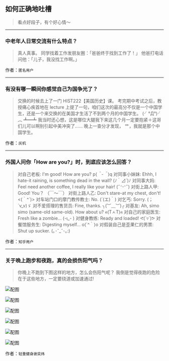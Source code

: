 ## 如何正确地吐槽

> 看点好段子，有个好心情～


 
---

### 中老年人日常交流有什么特点？

> 真人真事。
> 同学找着工作发朋友圈：「爸爸终于找到工作了！」
> 他爸打电话问他：「儿子，我没找工作啊。」


作者：`匿名用户`

---

### 有没有哪一瞬间你感觉自己为国争光了？

> 交换的时候去上了一门 HIST222【美国历史】课。
> 考完期中考试之后，教授痛心疾首地在 lecture 上提了一句，咱们这次的最高分不仅是一个中国学生，还是一个来交换的在美国才生活了不到两个月的中国学生。
> (╯°Д°)╯︵ ┻━┻
> 我当时还心想，这是哪位大腿我下来这几个月一定要抱紧＋这哥们儿可以啊别引起中美冲突了……
> 晚上一查分才发现，
> 艹，我就是那个中国学生。


作者：`灰机`

---

### 外国人问你「How are you?」时，到底应该怎么回答？

> 对自己老板: I'm good! How are you?
> p(*＾-＾*)q
> 对同事小妹妹: Ehhh, I hate-it raining, is something dead in the wall?
> (ﾉ｀⊿´)ﾉ
> 对同事大妈: Feel need another coffee, I really like your hair!
> (˶ᵔᵕᵔ˶)
> 对街上路人甲: Good! You？
> （￣～￣）
> 对街上路人乙: Don't stare-at my chest, don't!
> <(｀^´)>
> 对车站门口的摩门教传教士: No.
> (´(エ)｀)
> 对乞丐: Sorry.
> (；´v_v)ゞ
> 对不爱搭理的售货员: Fine, thanks.
> ╮(︶﹏︶)╭
> 对基友: Ah, simo simo (same-old same-old). How about u?
> ค(TㅅT)ค
> 对自己的家庭医生: Fresh like a zombie...
> (-ι_- )
> 对健身教练: Ready and loaded!
> ᕙ(`▿´)ᕗ
> 对餐馆服务生: Digesting myself...
> o(´^｀)o
> 对假装自己是歪果仁的男票: Shut up sucker.
> (｡･ˇ_ˇ･｡:)


作者：`知乎用户`

---

### 关于晚上跑步和夜跑，真的会损伤阳气吗？

> 你晚上不跑到下图这样的地方，怎么会伤阳气呢？
> 我倒是觉得夜跑的危险在于这些地方，一定要绕道或加速通过!



![配图](http://pic4.zhimg.com/70/v2-5dc8f323d7be5f2437320ec46e9e8a77_b.jpg)



![配图](http://pic2.zhimg.com/70/v2-85b881c8fb3e0a37c6648c3f4355c655_b.jpg)



![配图](http://pic2.zhimg.com/70/v2-9623ee8b105c1104ece028670a9833fd_b.jpg)



![配图](http://pic4.zhimg.com/70/v2-613f022d916fd37f00df8cdb40762dbb_b.jpg)



![配图](http://pic3.zhimg.com/70/v2-d8b53fa41d18a7317960ddfcb5fee252_b.jpg)



![配图](http://pic2.zhimg.com/70/v2-34c7498913bb9286ad8e558e798ea2a5_b.jpg)


作者：`轻重健身谢奕炜`